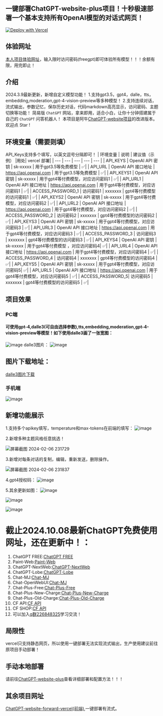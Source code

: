 ## 一键部署ChatGPT-website-plus项目！十秒极速部署一个基本支持所有OpenAI模型的对话式网页！
[![Deploy with Vercel](https://vercel.com/button)](https://vercel.com/import/project?template=https://github.com/buwanyuanshen/ChatGPT-website-vercel)
## 体验网址
[本人项目体验网址](https://free.ccf666.cn)，输入限时访问密码(freegpt)即可体验所有模型！！！余额有限，用完即止！

## 介绍
2024.3.9最新更新，新增自定义模型功能！
1.支持gpt3.5，gpt4，dalle，tts，embedding,moderation,gpt-4-vision-preview等多种模型！
2.支持连续对话，流式输出，参数记忆，保存历史对话，代码markdown高亮显示，访问密码、主题切换等功能！
简易版 `ChatGPT` 网站，拿来即用，适合小白，让你十分钟搭建属于自己的 `ChatGPT` 问答机器人！
本项目是阿牛[ChatGPT-website项目](https://github.com/Aniuyyds/ChatGPT-website)的改进版本。
欢迎点 Star ! 
## 环境变量（需要则填）
API_Keys支持多个填写，以英文逗号分隔即可！
| 环境变量 | 说明 | 建议值（示例） |用处| vercel 部署|
| --- | --- | --- | --- | --- |
| API_KEYS | OpenAI API 密钥 |  sk-xxxxx | 用于gpt3.5等免费模型 |  ✅|
| API_URL | OpenAI API 接口地址 | https://api.openai.com | 用于gpt3.5等免费模型 |  ✅|
| API_KEYS1 | OpenAI API 密钥 |  sk-xxxxx | 用于gpt4等付费模型，对应访问密码1 |  ✅|
| API_URL1 | OpenAI API 接口地址 | https://api.openai.com | 用于gpt4等付费模型，对应访问密码1 |  ✅|
| ACCESS_PASSWORD_1 | 访问密码1 | xxxxxxx | gpt4等付费模型的访问密码1 |  ✅|
| API_KEYS2 | OpenAI API 密钥 |  sk-xxxxx | 用于gpt4等付费模型，对应访问密码2 |  ✅|
| API_URL2 | OpenAI API 接口地址 | https://api.openai.com | 用于gpt4等付费模型，对应访问密码2 |  ✅|
| ACCESS_PASSWORD_2 | 访问密码2 | xxxxxxx | gpt4等付费模型的访问密码2 |  ✅|
| API_KEYS3 | OpenAI API 密钥 |  sk-xxxxx | 用于gpt4等付费模型，对应访问密码3 |  ✅|
| API_URL3 | OpenAI API 接口地址 | https://api.openai.com | 用于gpt4等付费模型，对应访问密码3 |  ✅|
| ACCESS_PASSWORD_3 | 访问密码3 | xxxxxxx | gpt4等付费模型的访问密码3 |  ✅|
| API_KEYS4 | OpenAI API 密钥 |  sk-xxxxx | 用于gpt4等付费模型 ，对应访问密码4|  ✅|
| API_URL4 | OpenAI API 接口地址 | https://api.openai.com | 用于gpt4等付费模型，对应访问密码4 |  ✅|
| ACCESS_PASSWORD_4 | 访问密码4 | xxxxxxx | gpt4等付费模型的访问密码4 |  ✅|
| API_KEYS5 | OpenAI API 密钥 |  sk-xxxxx | 用于gpt4等付费模型，对应访问密码5|  ✅|
| API_URL5 | OpenAI API 接口地址 | https://api.openai.com | 用于gpt4等付费模型，对应访问密码5 |  ✅|
| ACCESS_PASSWORD_5| 访问密码5 | xxxxxxx | gpt4等付费模型的访问密码5 |  ✅|

## 项目效果

### PC端
#### 可使用gpt-4,dalle3(可自由选择参数),tts,embedding,moderation,gpt-4-vision-preview等模型！如下使用dalle3画了一张宽图：
![image](https://github.com/buwanyuanshen/ChatGPT-website-plus/assets/144007759/aaa3e2eb-6322-49c6-868c-3e665fa66d66)
dalle3图片：
![image](https://github.com/buwanyuanshen/ChatGPT-website-plus/assets/144007759/92158ecf-cd9f-4f03-8ba2-b93bc700951b)

## 图片下载地址：
[dalle3图片下载](https://pan.baidu.com/share/init?surl=zSxedE6qrlG-MWryMleFqQ&pwd=6666)



### 手机端
![image](https://github.com/buwanyuanshen/ChatGPT-website-plus/assets/144007759/c78e568b-a188-4524-b82a-3247f95eda92)




## 新增功能展示
1.支持多个apikey填写，temperature和max-tokens在前端的填写：
![image](https://github.com/buwanyuanshen/ChatGPT-website-plus/assets/144007759/e0d58358-26d9-49ec-943f-6261f7dc6e25)

2.新增多种主题风格任意挑选！

![屏幕截图 2024-02-06 231729](https://github.com/buwanyuanshen/ChatGPT-website-plus/assets/144007759/94b30e21-152b-48df-8ae1-0afadba17791)


3.新增对每条对话的复制，编辑，重新发送，删除操作。

![屏幕截图 2024-02-06 231837](https://github.com/buwanyuanshen/ChatGPT-website-plus/assets/144007759/8c9805f6-ddf2-406b-8550-ea09454c9095)


4.gpt4授权码：
![image](https://github.com/buwanyuanshen/ChatGPT-website-plus/assets/144007759/e0d58358-26d9-49ec-943f-6261f7dc6e25)


5.其余更新如图：
![image](https://github.com/buwanyuanshen/ChatGPT-website-plus/assets/144007759/0fbee449-bfe8-49e5-99ea-78b9997a4dfb)

![image](https://github.com/buwanyuanshen/ChatGPT-website-plus/assets/144007759/eef83fed-dacb-4de1-896f-a5d8f5b92bec)

![image](https://github.com/buwanyuanshen/chatgpt-website-vercel/assets/144007759/54153a2e-f2aa-4e12-b44d-689269ea7c33)

# 截止2024.10.08最新ChatGPT免费使用网址，还在更新中！：
1. ChatGPT FREE:[ChatGPT FREE](https://gpt5.sbs) 
2. Paint-Web:[Paint-Web](https://paint.gpt5.sbs) 
3. ChatGPT-NextWeb:[ChatGPT-NextWeb](https://chatpro.icu)
4. ChatGPT-Lobe:[ChatGPT-Lobe](https://lobe.chatpro.icu)
5. Chat-MJ:[Chat-MJ](https://mj.chatpro.icu)
6. Chat-OpenWebUI:[Chat-MJ](https://open.chatpro.icu) 
7. Chat-Plus-Free:[Chat-Plus-Free](https://free.chatpro.icu)
8. Chat-Plus-New-Charge:[Chat-Plus-New-Charge](https://gpt.chatpro.icu)
9. Chat-Plus-Old-Charge:[Chat-Plus-Old-Charge](https://gpts.chatpro.icu)
10. CF API:[CF API](https://api.gpt5.sbs)
11. CF SHOP:[CF API](https://shop.chatpro.icu)
12. 可以加入[q群226848325](https://qm.qq.com/cgi-bin/qm/qr?_wv=1027&k=1OOigjF5hxHUSQ5GE5U2UOIwswuckYOe&authKey=2pdTkM0NqehD2OuMojvBMnsmCAUcD6oO3ttDzS5CNle8tnre1a9Jp30aJZVUnC2c&noverify=0&group_code=226848325)学习交流！

## 局限性
vercel只支持静态网页，所以使用一键部署无法实现流式输出，生产使用建议前往原项目手动部署！

## 手动本地部署
请前往[ChatGPT-website-plus](https://github.com/buwanyuanshen/ChatGPT-website-plus)查看详细部署和配置方法！！！

## 其余项目网址
[ChatGPT-website-forward-vercel(前端)](https://github.com/buwanyuanshen/ChatGPT-website-forward-vercel),一键部署有流式。
